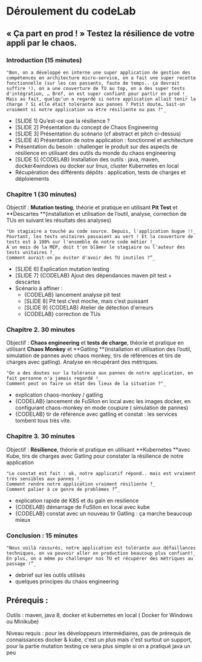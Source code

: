 # Déroulement du codeLab


## « Ça part en prod ! » Testez la résilience de votre appli par le chaos.


### Introduction (15 minutes)

    "Bon, on a développé en interne une super application de gestion des compétences en architecture micro-service, on a fait une super recette fonctionnelle (sur les cas passants, faute de temps.. ça devrait suffire !), on a une couverture de TU au top, on a des super tests d'intégration, … Bref, on est super confiant pour partir en prod !_
    Mais au fait, quelqu’un a regardé si notre application allait tenir la charge ? Si elle était tolérante aux pannes ? Petit doute… Sait-on vraiment si notre application va être résiliente ou pas ?"_

*   [SLIDE 1] Qu’est-ce que la résilience ?
*   [SLIDE 2] Présentation du concept de Chaos Engineering
*   [SLIDE 3] Présentation du scénario (cf abstract et pitch ci-dessus)
*   [SLIDE 4] Présentation de notre application : fonctionnel et architecture
*   Présentation du besoin : challenger le produit sur des aspects de résilience en utilisant des outils du monde du chaos engineering
*   [SLIDE 5] {CODELAB} Installation des outils : java, maven, docker4windows ou docker sur linux, cluster Kubernetes en local
*   Récupération des différents dépôts : application, tests de charges et déploiements

### Chapitre 1 (30 minutes)

Objectif : **Mutation testing**, théorie et pratique en utilisant **Pit Test** et **Descartes **(installation et utilisation de l’outil, analyse, correction de TUs en suivant les résultats des analyses)

    "Un stagiaire a touché au code source. Depuis, l'application bugue !!_
    Pourtant, les tests unitaires passaient au vert ! Et la couverture de tests est à 100% sur l'ensemble de notre code métier !_
    A un mois de la MEP, doit t'on blâmer le stagiaire ou l'auteur des tests unitaires ?_
    Comment aurait-on pu éviter d'avoir des TU inutiles ?”_

*   [SLIDE 6] Explication mutation testing
*   [SLIDE 7] {CODELAB} Ajout des dépendances maven pit test + descartes
*   Scénario à affiner :
    *   {CODELAB} lancement analyse pit test
    *   [SLIDE 8] Pit test c’est moche, mais c’est puissant
    *   [SLIDE 9] {CODELAB} Atelier de détection d'erreurs
    *   {CODELAB} correction de TUs

### Chapitre 2. 30 minutes

Objectif : **Chaos engineering** et **tests de charge**, théorie et pratique en utilisant **Chaos Monkey** et **Gatling **(installation et utilisation des l’outil, simulation de pannes avec chaos monkey, tirs de références et tirs de charges avec gatling). Analyse en récupérant des métriques.

    "On a des doutes sur la tolérance aux pannes de notre application, en fait personne n'a jamais regardé !_
    Comment peut on faire un état des lieux de la situation ?"_

*   explication chaos-monkey / gatling
*   {CODELAB} lancement de FuSIIon en local avec les images docker, en configurant chaos-monkey en mode coupure ( simulation de pannes)
*   {CODELAB} tir de référence avec gatling et constat : les services tombent tous très vite.

### Chapitre 3. 30 minutes

Objectif : **Résilience**, théorie et pratique en utilisant **Kubernetes **avec Kube, tirs de charges avec Gatling pour constater la résilience de notre application

    "Le constat est fait : ok, notre applicatif répond.. mais est vraiment très sensibles aux pannes !_
    Comment rendre notre application vraiment résiliente ?_
    Comment palier à ce genre de problèmes ?”_

*   explication rapide de K8S et du gain en resilience
*   {CODELAB} démarrage de FuSIIon en local avec kube
*   {CODELAB} constat avec un nouveau tir Gatling : ça marche beaucoup mieux

### Conclusion : 15 minutes

    "Nous voilà rassurés, notre application est tolérante aux défaillances techniques, on va pouvoir aller en production beaucoup plus confiant!_
    En plus, on a même pu challenger nos TU et récupérer des métriques au passage !”_

*   debrief sur les outils utilisés
*   quelques principes du chaos engineering

## Prérequis :

Outils : maven, java 8, docker et kubernetes en local ( Docker for Windows ou Minikube)

Niveau requis : pour les développeurs intermédiaires, pas de prérequis de connaissances docker & kube, c'est un plus mais c'est surtout un support, pour la partie mutation testing ce sera plus simple si on a pratiqué java un peu
